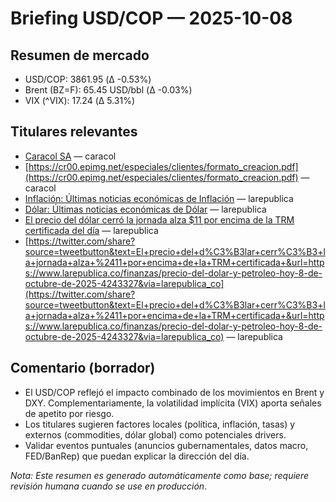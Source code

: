 # Briefing USD/COP — 2025-10-08

## Resumen de mercado
- USD/COP: 3861.95 (Δ -0.53%)
- Brent (BZ=F): 65.45 USD/bbl (Δ -0.03%)
- VIX (^VIX): 17.24 (Δ 5.31%)

## Titulares relevantes
- [Caracol SA](https://www.psepagos.co/PSEHostingUI/ShowTicketOffice.aspx?ID=5156) — caracol
- [https://cr00.epimg.net/especiales/clientes/formato_creacion.pdf](https://cr00.epimg.net/especiales/clientes/formato_creacion.pdf) — caracol
- [Inflación: Últimas noticias económicas de Inflación](https://www.larepublica.co/inflacion) — larepublica
- [Dólar: Últimas noticias económicas de Dólar](https://www.larepublica.co/dolar) — larepublica
- [El precio del dólar cerró la jornada alza $11 por encima de la TRM certificada del día](https://www.larepublica.co/finanzas/precio-del-dolar-y-petroleo-hoy-8-de-octubre-de-2025-4243327) — larepublica
- [https://twitter.com/share?source=tweetbutton&text=El+precio+del+d%C3%B3lar+cerr%C3%B3+la+jornada+alza+%2411+por+encima+de+la+TRM+certificada+&url=https://www.larepublica.co/finanzas/precio-del-dolar-y-petroleo-hoy-8-de-octubre-de-2025-4243327&via=larepublica_co](https://twitter.com/share?source=tweetbutton&text=El+precio+del+d%C3%B3lar+cerr%C3%B3+la+jornada+alza+%2411+por+encima+de+la+TRM+certificada+&url=https://www.larepublica.co/finanzas/precio-del-dolar-y-petroleo-hoy-8-de-octubre-de-2025-4243327&via=larepublica_co) — larepublica

## Comentario (borrador)
- El USD/COP reflejó el impacto combinado de los movimientos en Brent y DXY. Complementariamente, la volatilidad implícita (VIX) aporta señales de apetito por riesgo.
- Los titulares sugieren factores locales (política, inflación, tasas) y externos (commodities, dólar global) como potenciales drivers.
- Validar eventos puntuales (anuncios gubernamentales, datos macro, FED/BanRep) que puedan explicar la dirección del día.

_Nota: Este resumen es generado automáticamente como base; requiere revisión humana cuando se use en producción_.